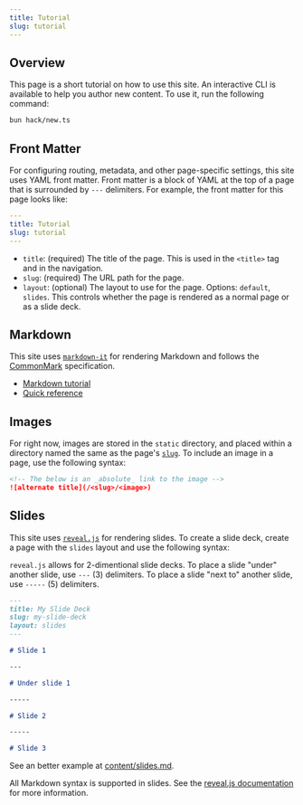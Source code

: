 ```yaml
---
title: Tutorial
slug: tutorial
---
```


## Overview

This page is a short tutorial on how to use this site. An interactive CLI is available to help you author new content. To use it, run the following command:

```bash
bun hack/new.ts
```

## Front Matter

For configuring routing, metadata, and other page-specific settings, this site uses YAML front matter. Front matter is a block of YAML at the top of a page that is surrounded by `---` delimiters. For example, the front matter for this page looks like:

```yaml
---
title: Tutorial
slug: tutorial
---
```

- `title`: (required) The title of the page. This is used in the `<title>` tag and in the navigation.
- `slug`: (required) The URL path for the page.
- `layout`: (optional) The layout to use for the page. Options: `default`, `slides`. This controls whether the page is rendered as a normal page or as a slide deck.

## Markdown

This site uses [`markdown-it`](https://github.com/markdown-it/markdown-it) for rendering Markdown and follows the [CommonMark](https://commonmark.org/) specification.

- [Markdown tutorial](https://commonmark.org/help/tutorial/)
- [Quick reference](https://commonmark.org/help/)

## Images

For right now, images are stored in the `static` directory, and placed within a directory named the same as the page's [`slug`](#front-matter). To include an image in a page, use the following syntax:

```markdown
<!-- The below is an _absolute_ link to the image -->
![alternate title](/<slug>/<image>)
```

## Slides

This site uses [`reveal.js`](https://revealjs.com/) for rendering slides. To create a slide deck, create a page with the `slides` layout and use the following syntax:

`reveal.js` allows for 2-dimentional slide decks. To place a slide "under" another slide, use `---` (3) delimiters. To place a slide "next to" another slide, use `-----` (5) delimiters.

```markdown
---
title: My Slide Deck
slug: my-slide-deck
layout: slides
---

# Slide 1

---

# Under slide 1

-----

# Slide 2

-----

# Slide 3
```

See an better example at [content/slides.md](https://raw.githubusercontent.com/Noxsios/lunch-and-learn/main/content/slides.md).

All Markdown syntax is supported in slides. See the [reveal.js documentation](https://revealjs.com/markdown/) for more information.

